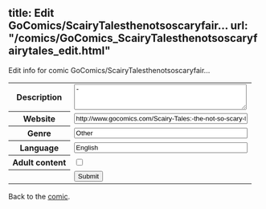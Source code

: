 title: Edit GoComics/ScairyTalesthenotsoscaryfair...
url: "/comics/GoComics_ScairyTalesthenotsoscaryfairytales_edit.html"
---
Edit info for comic GoComics/ScairyTalesthenotsoscaryfair...

<form name="comic" action="http://gaepostmail.appspot.com/comic/" method="post">
<table class="comicinfo">
<tr>
<th>Description</th><td><textarea name="description" cols="40" rows="3">-</textarea></td>
</tr>
<tr>
<th>Website</th><td><input type="text" name="url" value="http://www.gocomics.com/Scairy-Tales:-the-not-so-scary-fairy-tales!" size="40"/></td>
</tr>
<tr>
<th>Genre</th><td><input type="text" name="genre" value="Other" size="40"/></td>
</tr>
<tr>
<th>Language</th><td><input type="text" name="language" value="English" size="40"/></td>
</tr>
<tr>
<th>Adult content</th><td><input type="checkbox" name="adult" value="adult" /></td>
</tr>
<tr>
<th></th><td>
<input type="hidden" name="comic" value="GoComics_ScairyTalesthenotsoscaryfairytales" />
<input type="submit" name="submit" value="Submit" />
</td>
</tr>
</table>
</form>

Back to the [comic](GoComics_ScairyTalesthenotsoscaryfairytales.html).
